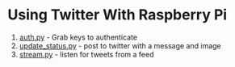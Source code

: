 # Using Twitter With Raspberry Pi

1. [auth.py](https://github.com/herereadthis/lutra/blob/master/twitter/auth.py) - Grab keys to authenticate
2. [update_status.py](https://github.com/herereadthis/lutra/blob/master/twitter/update_status.py) - post to twitter with a message and image
3. [stream.py](https://github.com/herereadthis/lutra/blob/master/twitter/stream.py) - listen for tweets from a feed